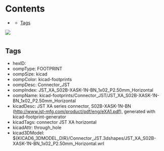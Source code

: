 



Contents
========

* [](#)
	* [Tags](#tags)
  
![][im]
# 

## Tags

- hexID: 
- oompType: FOOTPRINT
- oompSize: kicad
- oompColor: kicad-footprints
- oompDesc: Connector_JST
- oompIndex: JST_XA_S02B-XASK-1N-BN_1x02_P2.50mm_Horizontal
- oompName: kicad-footprints/Connector_JST/JST_XA_S02B-XASK-1N-BN_1x02_P2.50mm_Horizontal
- kicadDesc: JST XA series connector, S02B-XASK-1N-BN (http://www.jst-mfg.com/product/pdf/eng/eXA1.pdf), generated with kicad-footprint-generator
- kicadTags: connector JST XA horizontal
- kicadAttr: through_hole
- kicad3DModel: ${KICAD6_3DMODEL_DIR}/Connector_JST.3dshapes/JST_XA_S02B-XASK-1N-BN_1x02_P2.50mm_Horizontal.wrl



[im]: image.png
